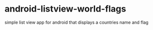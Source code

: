 # android-listview-world-flags
simple list view app for android that displays a countries name and flag
